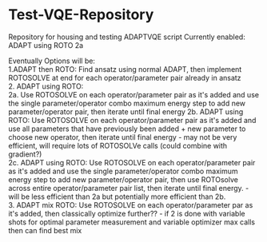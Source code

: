# Test-VQE-Repository
Repository for housing and testing ADAPTVQE script
Currently enabled:
  ADAPT using ROTO 2a
  
Eventually Options will be: <br />
1.ADAPT then ROTO: Find ansatz using normal ADAPT, then implement ROTOSOLVE at end for each operator/parameter pair already in ansatz <br />
2. ADAPT using ROTO: <br />
	2a. Use ROTOSOLVE on each operator/parameter pair as it's added and use the single parameter/operator combo maximum energy step to add new parameter/operator pair, then iterate until final energy
	2b. ADAPT using ROTO: Use ROTOSOLVE on each operator/parameter pair as it's added and use all parameters that have previously been added + new parameter to choose new operator, then iterate until final energy - may not be very efficient, will require lots of ROTOSOLVe calls (could combine with gradient?) <br />
	2c. ADAPT using ROTO: Use ROTOSOLVE on each operator/parameter pair as it's added and use the single parameter/operator combo maximum energy step to add new parameter/operator pair, then use ROTOsolve across entire operator/parameter pair list, then iterate until final energy. - will be less efficient than 2a but potentially more efficient than 2b.<br />
3. ADAPT mix ROTO: Use ROTOSOLVE on each operator/parameter par as it's added, then classically optimize further??
	- if 2 is done with variable shots for optimal parameter measurement and variable optimizer max calls then can find best mix
